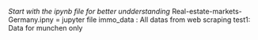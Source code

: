 *Start with the ipynb file for better undderstanding*
Real-estate-markets-Germany.ipny = jupyter file
immo_data : All datas from web scraping
test1: Data for munchen only

